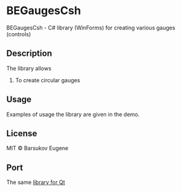 # BEGaugesCsh
BEGaugesCsh - C# library (WinForms) for creating various gauges (controls)

## Description
The library allows
1. To create circular gauges

## Usage
Examples of usage the library are given in the demo.

## License
MIT © Barsukov Eugene

## Port
The same [library for Qt](https://github.com/EugeneBA/BEGaugesQt)

